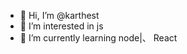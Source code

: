 - 👋 Hi, I’m @karthest
- 👀 I’m interested in js
- 🌱 I’m currently learning node|、 React

<!---
karthest/karthest is a ✨ special ✨ repository because its `README.md` (this file) appears on your GitHub profile.
You can click the Preview link to take a look at your changes.
--->
